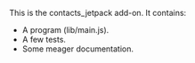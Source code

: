This is the contacts_jetpack add-on.  It contains:

* A program (lib/main.js).
* A few tests.
* Some meager documentation.

